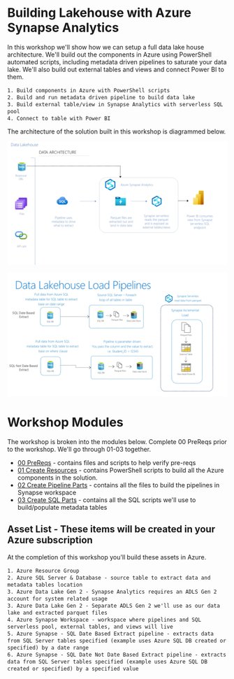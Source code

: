 # Building Lakehouse with Azure Synapse Analytics
In this workshop we'll show how we can setup a full data lake house architecture.  We'll build out the components in Azure using PowerShell automated scripts, including metadata driven pipelines to saturate your data lake.  We'll also build out external tables and views and connect Power BI to them.  
		
	1. Build components in Azure with PowerShell scripts 
	2. Build and run metadata driven pipeline to build data lake
	3. Build external table/view in Synapse Analytics with serverless SQL pool 
    4. Connect to table with Power BI  


	
The architecture of the solution built in this workshop is diagrammed below.  

![alt text](https://github.com/hfoley/EDU/blob/master/images/Hope%20Data%20Lakehouse01.jpg?raw=true)

![alt text](https://github.com/hfoley/EDU/blob/master/images/Hope%20Data%20Lakehouse02.jpg?raw=true)

# Workshop Modules
The workshop is broken into the modules below.  Complete 00 PreReqs prior to the workshop.  We'll go through 01-03 together.  

* [00 PreReqs](https://github.com/hfoley/lakehouse/tree/main/00%20PreReqs)   - contains files and scripts to help verify pre-reqs
* [01 Create Resources](https://github.com/hfoley/lakehouse/tree/main/00%20PreReqs)   - contains PowerShell scripts to build all the Azure components in the solution. 
* [02 Create Pipeline Parts](https://github.com/hfoley/lakehouse/tree/main/02%20Create%20Pipeline%20Parts) - contains all the files to build the pipelines in Synapse workspace
* [03 Create SQL Parts](https://github.com/hfoley/lakehouse/tree/main/03%20Create%20SQL%20Parts) - contains all the SQL scripts we'll use to build/populate metadata tables

## Asset List - These items will be created in your Azure subscription 
At the completion of this workshop you'll build these assets in Azure.  
  
	1. Azure Resource Group
	2. Azure SQL Server & Database - source table to extract data and metadata tables location 
	3. Azure Data Lake Gen 2 - Synapse Analytics requires an ADLS Gen 2 account for system related usage
	3. Azure Data Lake Gen 2 - Separate ADLS Gen 2 we'll use as our data lake and extracted parquet files 
	4. Azure Synapse Workspace - workspace where pipelines and SQL serverless pool, external tables, and views will live
	5. Azure Synapse - SQL Date Based Extract pipeline - extracts data from SQL Server tables specified (example uses Azure SQL DB created or specified) by a date range
	6. Azure Synapse - SQL Date Not Date Based Extract pipeline - extracts data from SQL Server tables specified (example uses Azure SQL DB created or specified) by a specified value 



	
